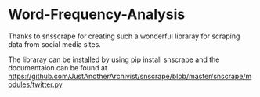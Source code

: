 # Word-Frequency-Analysis
Thanks to snsscrape for creating such a wonderful libraray for scraping data from social media sites.

The libraray can be installed by using 
pip install snscrape 
and the documentaion can be found at https://github.com/JustAnotherArchivist/snscrape/blob/master/snscrape/modules/twitter.py
